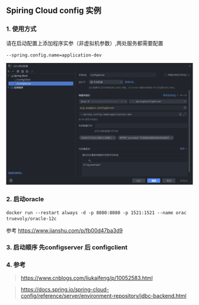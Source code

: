 ## Spiring Cloud config 实例
### 1. 使用方式
请在启动配置上添加程序实参（非虚拟机参数）,两处服务都需要配置
```agsl
--spring.config.name=application-dev 
```
![img.png](doc/img.png)

### 2. 启动oracle 
```shell
docker run --restart always -d -p 8080:8080 -p 1521:1521 --name orac truevoly/oracle-12c

```
参考 https://www.jianshu.com/p/fb00d47ba3d9
### 3. 启动顺序 先configserver 后 configclient

### 4. 参考
> https://www.cnblogs.com/liukaifeng/p/10052583.html

> https://docs.spring.io/spring-cloud-config/reference/server/environment-repository/jdbc-backend.html